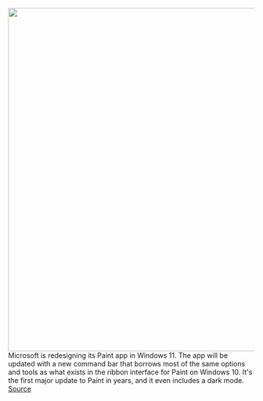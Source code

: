 <img src='https://cdn.vox-cdn.com/thumbor/z24whzpBEqfN6NqC033WfReQLGs=/0x0:2560x1440/1200x800/filters:focal(1076x516:1484x924)/cdn.vox-cdn.com/uploads/chorus_image/image/69744804/Xsgxcy2.0.png' width='700px' /><br/>
Microsoft is redesigning its Paint app in Windows 11. The app will be updated with a new command bar that borrows most of the same options and tools as what exists in the ribbon interface for Paint on Windows 10. It's the first major update to Paint in years, and it even includes a dark mode.
<a href='https://www.theverge.com/2021/8/18/22631442/microsoft-windows-11-paint-redesign-update-app'> Source <a/>